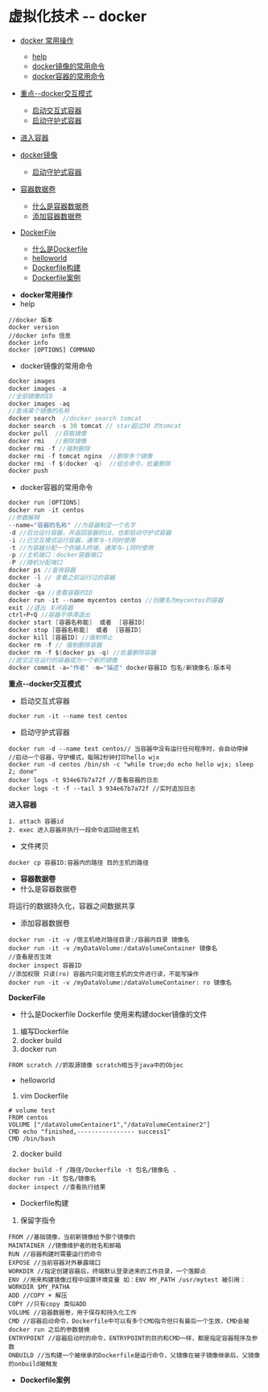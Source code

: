# 虚拟化技术 -- docker

- [docker 常用操作](#docker常用操作)
    - [help](#docker--help)
    - [docker镜像的常用命令](#docker镜像的常用命令)
    - [docker容器的常用命令](#docker容器的常用命令)
- [重点--docker交互模式](#重点--docker交互模式)
    - [启动交互式容器](#启动交互式容器)    
    - [启动守护式容器](#启动守护式容器)
- [进入容器](#进入容器)

- [docker镜像](#docker镜像)    
    - [启动守护式容器](#启动守护式容器)   
- [容器数据卷](#容器数据卷) 
    - [什么是容器数据卷](#什么是容器数据卷)   
    - [添加容器数据卷](#添加容器数据卷)   
- [DockerFile](#DockerFile) 
    - [什么是Dockerfile](#什么是Dockerfile) 
    - [helloworld](#helloworld)  
    - [Dockerfile构建](#Dockerfile构建)  
    - [Dockerfile案例](#Dockerfile案例) 
    
* **docker常用操作**
* help
```
//docker 版本
docker version
//docker info 信息
docker info 
docker [OPTIONS] COMMAND
```
* docker镜像的常用命令
```java
docker images
docker images -a 
//全部镜像的ID
docker images -aq
//查询某个镜像的名称
docker search  //docker search tomcat
docker search -s 30 tomcat // star超过30 的tomcat
docker pull  //获取镜像
docker rmi   //删除镜像
docker rmi -f //强制删除
docker rmi -f tomcat nginx  //删除多个镜像
docker rmi -f $(docker -q)  //组合命令，批量删除
docker push
```
* docker容器的常用命令
```java
docker run [OPTIONS]
docker run -it centos
//参数解释
--name="容器的名称" //为容器制定一个名字
-d //后台运行容器，并返回容器的id，也即启动守护式容器
-i //已交互模式运行容器，通常与-t同时使用
-t //为容器分配一个伪输入终端，通常与-i同时使用
-p //主机端口：docker容器端口
-P //随机分配端口
docker ps //查询容器
docker -l // 查看之前运行过的容器
docker -a
docker -qa //查看容器的ID
docker run -it --name mycentos centos //创建名为mycentos的容器
exit //退出 关闭容器
ctrl+P+Q //容器不停滞退出
docker start [容器名称能]  或者  [容器ID]
docker stop [容器名称能]  或者  [容器ID]
docker kill [容器ID] //强制停止
docker rm -f // 强制删除容器
docker rm -f $(docker ps -q) //批量删除容器
//提交正在运行的容器成为一个新的镜像
docker commit -a="作者" -m="描述" docker容器ID 包名/新镜像名:版本号

```

**重点--docker交互模式** 
* 启动交互式容器
```jshelllanguage
docker run -it --name test centos
```
* 启动守护式容器
```jshelllanguage
docker run -d --name test centos// 当容器中没有运行任何程序时，会自动停掉
//启动一个容器，守护模式，每隔2秒钟打印hello wjx
docker run -d centos /bin/sh -c "while true;do echo hello wjx; sleep 2; done"
docker logs -t 934e67b7a72f //查看容器的日志
docker logs -t -f --tail 3 934e67b7a72f //实时追加日志
```
**进入容器** 
```jshelllanguage
1. attach 容器id
2. exec 进入容器并执行一段命令返回给宿主机
```

* 文件拷贝
```jshelllanguage
docker cp 容器ID:容器内的路径 目的主机的路径
```

* **容器数据卷**
* 什么是容器数据卷

将运行的数据持久化，容器之间数据共享

* 添加容器数据卷
```jshelllanguage
docker run -it -v /宿主机绝对路径目录:/容器内目录 镜像名
docker run -it -v /myDataVolume:/dataVolumeContainer 镜像名 
//查看是否生效
docker inspect 容器ID
//添加权限 只读(ro) 容器内只能对宿主机的文件进行读，不能写操作
docker run -it -v /myDataVolume:/dataVolumeContainer: ro 镜像名
```

**DockerFile**
* 什么是Dockerfile
Dockerfile 使用来构建docker镜像的文件
1. 编写Dockerfile
2. docker build
3. docker run
```jshelllanguage
FROM scratch //抓取源镜像 scratch相当于java中的Objec
```



* helloworld
1. vim Dockerfile
```jshelllanguage
# volume test
FROM centos
VOLUME ["/dataVolumeCentainer1","/dataVolumeCentainer2"]
CMD echo "finished,---------------- success1"
CMD /bin/bash
```

2. docker build
```jshelllanguage
docker build -f /路径/Dockerfile -t 包名/镜像名 .
docker run -it 包名/镜像名
docker inspect //查看执行结果
```
* Dockerfile构建
1. 保留字指令
```jshelllanguage
FROM //基础镜像，当前新镜像给予那个镜像的
MAINTAINER //镜像维护者的姓名和邮箱
RUN //容器构建时需要运行的命令
EXPOSE //当前容器对外暴露端口 
WORKDIR //指定创建容器后，终端默认登录进来的工作目录，一个落脚点
ENV //用来构建镜像过程中设置环境变量 如：ENV MY_PATH /usr/mytest 被引用：WORKDIR $MY_PATHA
ADD //COPY + 解压
COPY //只有copy 类似ADD
VOLUME //容器数据卷，用于保存和持久化工作
CMD //容器启动命令，Dockerfile中可以有多个CMD指令但只有最后一个生效，CMD会被docker run 之后的参数替换
ENTRYPOINT //容器启动时的命令，ENTRYPOINT的目的和CMD一样，都是指定容器程序及参数
ONBUILD //当构建一个被继承的Dockerfile是运行命令，父镜像在被子镜像继承后，父镜像的onbuild被触发
```

* **Dockerfile案例**












